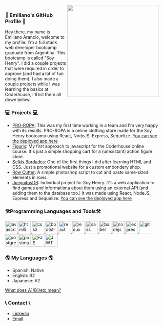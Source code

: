 <img width="300px" align="right" src="https://upload.wikimedia.org/wikipedia/commons/thumb/a/a5/Archlinux-icon-crystal-64.svg/1200px-Archlinux-icon-crystal-64.svg.png"/>

### 👋 Emiliano's GitHub Profile 👋

Hey there, my name is Emiliano Arancio, welcome to my profile. 
I'm a full stack web developer bootcamp graduate from Argentina. This bootcamp is called "Soy Henry". I did a couple projects that were required in order to approve (and had a lot of fun doing them). I also made a couple projects while I was learning the basics at Coderhouse, I'll list them all down below.

### 💻 Projects 💻

- [PRO-ROPA](https://github.com/rgzrgzm/e-commerce-pf/): This was my first time working in a team and I'm very happy with its results. PRO-ROPA is a online clothing store made for the Soy Henry bootcamp using React, NodeJS, Express, Sequelize. [You can see the deployed app here](https://pro-ropa-store.vercel.app/)
- [Figurix](https://github.com/Emiliar2002/Figurix): My first approach to javascript for the Coderhouse online course. It's just a simple shopping cart for a (unexistant) action figure store.
- [Selkis Bordados](https://github.com/Emiliar2002/DW-23500-EA): One of the first things I did after learning HTML and CSS. Just a promotional website for a custom emboridery shop.
- [Row Cutter](https://github.com/Emiliar2002/row-cutter): A simple photoshop script to cut and paste same-sized elements in rows.
- [JueguitosDB](https://github.com/Emiliar2002/PI-Videogames-main): Individual project for Soy Henry. It's a web application to find games and informationa about them using an external API (and adding them to the database too.) It was made using React, NodeJS, Express and Sequelize. [You can see the deployed app here](https://jueguitosdb.herokuapp.com/)

### 🛠️Programming Languages and Tools🛠️
<p align="left">  <a href="https://developer.mozilla.org/en-US/docs/Web/JavaScript" target="_blank"> <img src="https://upload.wikimedia.org/wikipedia/commons/thumb/9/99/Unofficial_JavaScript_logo_2.svg/1024px-Unofficial_JavaScript_logo_2.svg.png" alt="javascript" width="40" height="40"/> </a> 
<a href="https://www.w3.org/html/" target="_blank"> <img src="https://upload.wikimedia.org/wikipedia/commons/thumb/3/38/HTML5_Badge.svg/600px-HTML5_Badge.svg.png" alt="html5" width="40" height="40"/> </a>
<a href="https://www.w3schools.com/css/" target="_blank"> <img src="https://cdn4.iconfinder.com/data/icons/social-media-logos-6/512/121-css3-512.png" alt="css3" width="40" height="40"/> </a> 
<a href="https://getbootstrap.com" target="_blank"> <img src="https://upload.wikimedia.org/wikipedia/commons/thumb/b/b2/Bootstrap_logo.svg/1024px-Bootstrap_logo.svg.png" alt="bootstrap" width="40" height="40"/> </a> 
<a href="https://reactjs.org/" target="_blank"> <img src="https://seeklogo.com/images/R/react-logo-7B3CE81517-seeklogo.com.png" alt="react" width="40" height="40"/> </a> 
<a href="https://redux.js.org" target="_blank"> <img src="https://seeklogo.com/images/R/redux-logo-9CA6836C12-seeklogo.com.png" alt="redux" width="40" height="40"/> </a> <a href="https://sass-lang.com" target="_blank"> <img src="https://upload.wikimedia.org/wikipedia/commons/thumb/9/96/Sass_Logo_Color.svg/1280px-Sass_Logo_Color.svg.png" alt="sass" width="40" height="40"/> </a>
<a href="https://babeljs.io/" target="_blank"> <img src="https://www.vectorlogo.zone/logos/babeljs/babeljs-icon.svg" alt="babel" width="40" height="40"/> </a>
<a href="https://nodejs.org" target="_blank"> <img src="https://cdn.pixabay.com/photo/2015/04/23/17/41/node-js-736399_960_720.png" alt="nodejs" height="40"/> </a>
<a href="https://expressjs.com" target="_blank"> <img src="https://i.cloudup.com/zfY6lL7eFa-3000x3000.png" alt="express" height="40"/> </a> 
<a href="https://git-scm.com/" target="_blank"> <img src="https://www.vectorlogo.zone/logos/git-scm/git-scm-icon.svg" alt="git" width="40" height="40"/> </a> 
<a href="https://www.postgresql.org" target="_blank"> <img src="https://upload.wikimedia.org/wikipedia/commons/thumb/2/29/Postgresql_elephant.svg/1200px-Postgresql_elephant.svg.png" alt="postgresql" width="40" height="40"/> </a> 
<a href="https://postman.com" target="_blank"> <img src="https://www.vectorlogo.zone/logos/getpostman/getpostman-icon.svg" alt="postman" width="40" height="40"/> </a> 
<a href="https://ejs.co/" target="_blank"> <img src="https://cdn.icon-icons.com/icons2/2107/PNG/512/file_type_ejs_icon_130626.png" alt="EJS" width="40" height="40"/> </a> 
<a href="https://jwt.io/" target="_blank"> <img src="https://miro.medium.com/max/1400/1*6SRs2ZhJ5LX77st9ONlzCg.png" alt="JWT" width="40" height="40"/> </a> 

### 🌎 My Languages 🌎

- Spanish: Native
- English: B2
- Japanese: A2

[What does A1/B1/etc mean?](http://blog.chatterbug.com/en/how-to-talk-about-language-learning/)

### 📞 Contact 📞
- [Linkedin](https://www.linkedin.com/)
- [Email](mailto:earancio616@gmail.com)
